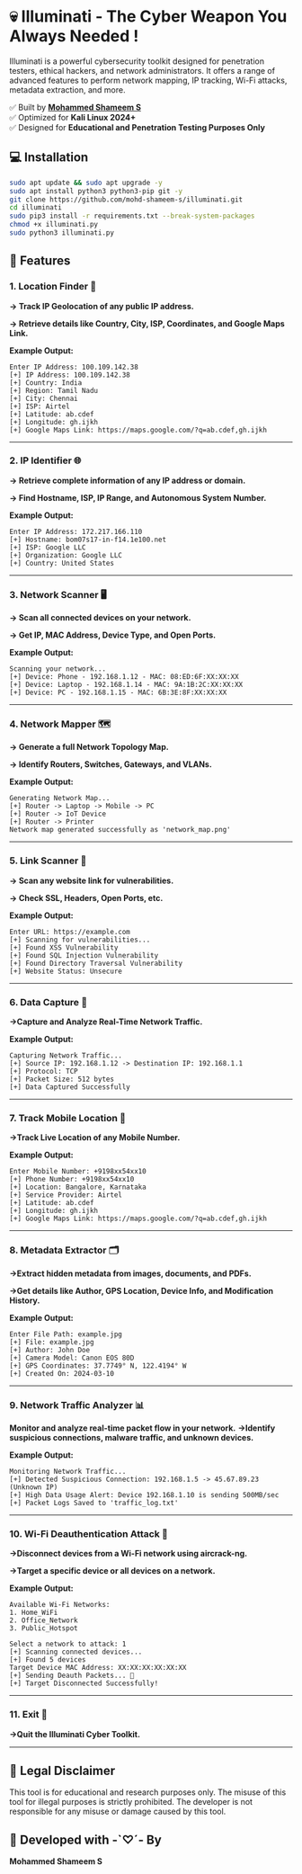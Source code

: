 
# 💀 Illuminati -  The Cyber Weapon You Always Needed !

Illuminati is a powerful cybersecurity toolkit designed for penetration testers, ethical hackers, and network administrators. It offers a range of advanced features to perform network mapping, IP tracking, Wi-Fi attacks, metadata extraction, and more.

✅ Built by **[Mohammed Shameem S](https://github.com/mohd-shameem-s)**  
✅ Optimized for **Kali Linux 2024+**  
✅ Designed for **Educational and Penetration Testing Purposes Only**  


## 💻 Installation
```bash
sudo apt update && sudo apt upgrade -y
sudo apt install python3 python3-pip git -y
git clone https://github.com/mohd-shameem-s/illuminati.git
cd illuminati
sudo pip3 install -r requirements.txt --break-system-packages
chmod +x illuminati.py
sudo python3 illuminati.py
```

## 🚀 Features

### 1. Location Finder 📍
**-> Track IP Geolocation of any public IP address.**

**-> Retrieve details like Country, City, ISP, Coordinates, and Google Maps Link.**

**Example Output:**
```
Enter IP Address: 100.109.142.38
[+] IP Address: 100.109.142.38
[+] Country: India
[+] Region: Tamil Nadu
[+] City: Chennai
[+] ISP: Airtel
[+] Latitude: ab.cdef
[+] Longitude: gh.ijkh
[+] Google Maps Link: https://maps.google.com/?q=ab.cdef,gh.ijkh
```

---

### 2. IP Identifier 🌐
**-> Retrieve complete information of any IP address or domain.**

**-> Find Hostname, ISP, IP Range, and Autonomous System Number.**

**Example Output:**
```
Enter IP Address: 172.217.166.110
[+] Hostname: bom07s17-in-f14.1e100.net
[+] ISP: Google LLC
[+] Organization: Google LLC
[+] Country: United States
```

---

### 3. Network Scanner 🖥️
**-> Scan all connected devices on your network.**

**-> Get IP, MAC Address, Device Type, and Open Ports.**

**Example Output:**
```
Scanning your network...
[+] Device: Phone - 192.168.1.12 - MAC: 08:ED:6F:XX:XX:XX
[+] Device: Laptop - 192.168.1.14 - MAC: 9A:1B:2C:XX:XX:XX
[+] Device: PC - 192.168.1.15 - MAC: 6B:3E:8F:XX:XX:XX
```

---

### 4. Network Mapper 🗺️
**-> Generate a full Network Topology Map.**

**-> Identify Routers, Switches, Gateways, and VLANs.**

**Example Output:**
```
Generating Network Map...
[+] Router -> Laptop -> Mobile -> PC
[+] Router -> IoT Device
[+] Router -> Printer
Network map generated successfully as 'network_map.png'
```

---

### 5. Link Scanner 🔗
**-> Scan any website link for vulnerabilities.**

**-> Check SSL, Headers, Open Ports, etc.**

**Example Output:**
```
Enter URL: https://example.com
[+] Scanning for vulnerabilities...
[+] Found XSS Vulnerability
[+] Found SQL Injection Vulnerability
[+] Found Directory Traversal Vulnerability
[+] Website Status: Unsecure
```

---

### 6. Data Capture 📡
**->Capture and Analyze Real-Time Network Traffic.**

**Example Output:**
```
Capturing Network Traffic...
[+] Source IP: 192.168.1.12 -> Destination IP: 192.168.1.1
[+] Protocol: TCP
[+] Packet Size: 512 bytes
[+] Data Captured Successfully
```

---

### 7. Track Mobile Location 📲
**->Track Live Location of any Mobile Number.**

**Example Output:**
```
Enter Mobile Number: +9198xx54xx10
[+] Phone Number: +9198xx54xx10
[+] Location: Bangalore, Karnataka
[+] Service Provider: Airtel
[+] Latitude: ab.cdef
[+] Longitude: gh.ijkh
[+] Google Maps Link: https://maps.google.com/?q=ab.cdef,gh.ijkh
```

---

### 8. Metadata Extractor 🗂️
**->Extract hidden metadata from images, documents, and PDFs.**

**->Get details like Author, GPS Location, Device Info, and Modification History.**

**Example Output:**
```
Enter File Path: example.jpg
[+] File: example.jpg
[+] Author: John Doe
[+] Camera Model: Canon EOS 80D
[+] GPS Coordinates: 37.7749° N, 122.4194° W
[+] Created On: 2024-03-10

```

---

### 9. Network Traffic Analyzer 📊
**Monitor and analyze real-time packet flow in your network.**
**->Identify suspicious connections, malware traffic, and unknown devices.**

**Example Output:**
```
Monitoring Network Traffic...
[+] Detected Suspicious Connection: 192.168.1.5 -> 45.67.89.23 (Unknown IP)
[+] High Data Usage Alert: Device 192.168.1.10 is sending 500MB/sec
[+] Packet Logs Saved to 'traffic_log.txt'
```

---

### 10. Wi-Fi Deauthentication Attack 🚀
**->Disconnect devices from a Wi-Fi network using aircrack-ng.**

**->Target a specific device or all devices on a network.**

**Example Output:**
```
Available Wi-Fi Networks:
1. Home_WiFi
2. Office_Network
3. Public_Hotspot

Select a network to attack: 1
[+] Scanning connected devices...
[+] Found 5 devices
Target Device MAC Address: XX:XX:XX:XX:XX:XX
[+] Sending Deauth Packets... 🚀
[+] Target Disconnected Successfully!
```

---

### 11. Exit 🚪
**->Quit the Illuminati Cyber Toolkit.**

---



## 📜 Legal Disclaimer
This tool is for educational and research purposes only. The misuse of this tool for illegal purposes is strictly prohibited. The developer is not responsible for any misuse or damage caused by this tool.


## 💎 Developed with -`♡´- By
**Mohammed Shameem S**
